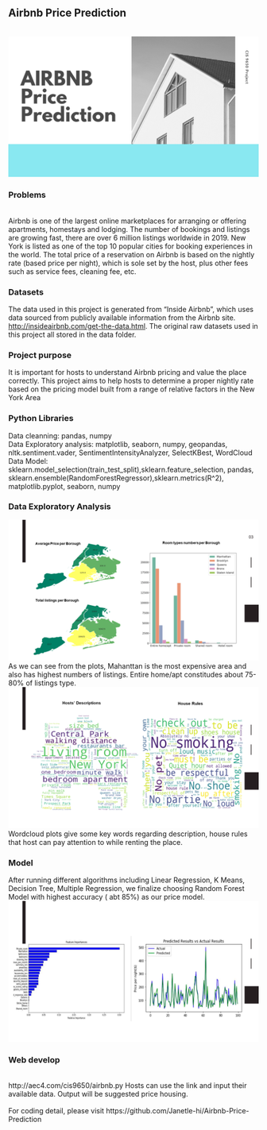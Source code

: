 ## Airbnb Price Prediction
<br>
<img src="images/Airbnb Slide.png"/>

### Problems
<br>
Airbnb is one of the largest online marketplaces for arranging or offering apartments, homestays 
and lodging. The number of bookings and listings are growing fast, there are over 6 million listings worldwide in 2019. 
New York is listed as one of the top 10 popular cities for booking experiences in the world. The total price of a reservation 
on Airbnb is based on the nightly rate (based price per night), which is sole set by the host, plus other fees such as service fees, 
cleaning fee, etc.

### Datasets
The data used in this project is generated from “Inside Airbnb”, which uses data sourced from publicly available information from the Airbnb site. http://insideairbnb.com/get-the-data.html. The original raw datasets used in this project all stored in the data folder.
### Project purpose
It is important for hosts to understand Airbnb pricing and value the place correctly. This project aims to help hosts to determine a proper nightly rate based on the pricing model built from a range of relative factors in the New York Area
### Python Libraries 
Data cleanning: pandas, numpy 
<br>
Data Exploratory analysis: matplotlib, seaborn, numpy, geopandas, nltk.sentiment.vader, SentimentIntensityAnalyzer, SelectKBest, WordCloud 
<br>
Data Model: sklearn.model_selection(train_test_split),sklearn.feature_selection, pandas, sklearn.ensemble(RandomForestRegressor),sklearn.metrics(R^2), matplotlib.pyplot, seaborn, numpy

### Data Exploratory Analysis

<img src="images/visual.png"/>
<br>
As we can see from the plots, Mahanttan is the most expensive area and also has highest numbers of listings. Entire home/apt constitudes about 75-80% of listings type. 
<img src="images/Presentation1.png"/>
<br>
Wordcloud plots give some key words regarding description, house rules that host can pay attention to while renting the place.

### Model

After running different algorithms including Linear Regression, K Means, Decision Tree, Multiple Regression, we finalize choosing Random Forest Model with highest accuracy ( abt 85%) as our price model.
<img src="images/model.png"/>

### Web develop
<br>
http://aec4.com/cis9650/airbnb.py Hosts can use the link and input their available data. Output will be suggested price housing. 
<br><br>
For coding detail, please visit  https://github.com/Janetle-hi/Airbnb-Price-Prediction

